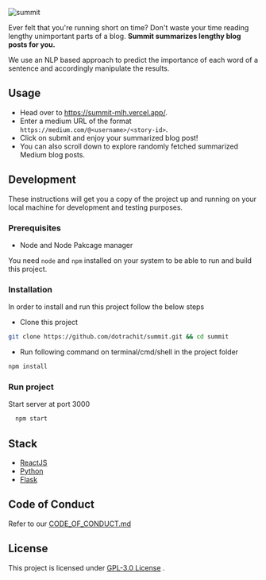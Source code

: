 ![summit](https://socialify.git.ci/dotrachit/summit/image?description=1&descriptionEditable=Read%20less%20%F0%9F%93%9A%20Learn%20more%20%F0%9F%A4%93&font=Raleway&language=1&logo=https%3A%2F%2Fcamo.githubusercontent.com%2F3a4e50d59c856d1b01c87c0854e6e229b103903d4f7b07a8659f3b60ae87d7f9%2F68747470733a2f2f6d656469612e646973636f72646170702e6e65742f6174746163686d656e74732f3737333430393334323538353936323439372f3737353236373633373936393238393232362f6d6f756e7461696e732e706e67&pattern=Charlie%20Brown&theme=Light)

Ever felt that you're running short on time? Don't waste your time reading lengthy unimportant parts of a blog. **Summit summarizes lengthy blog posts for you.**

We use an NLP based approach to predict the importance of each word of a sentence and accordingly manipulate the results.

## Usage
* Head over to https://summit-mlh.vercel.app/.
* Enter a medium URL of the format `https://medium.com/@<username>/<story-id>`.
* Click on submit and enjoy your summarized blog post!
* You can also scroll down to explore randomly fetched summarized Medium blog posts.

## Development

These instructions will get you a copy of the project up and running on your local machine for development and testing
purposes.

### Prerequisites

* Node and Node Pakcage manager

You need `node` and `npm` installed on your system to be able to run and build this project.

### Installation

In order to install and run this project follow the below steps

* Clone this project
```bash
git clone https://github.com/dotrachit/summit.git && cd summit
```
* Run following command on terminal/cmd/shell in the project folder

```bash
npm install
```
### Run project

Start server at port 3000

```bash
  npm start
```

## Stack 

- [ReactJS](https://reactjs.org/)
- [Python](https://www.python.org/)
- [Flask](https://flask.palletsprojects.com/en/1.1.x/)


[//]: #![LiveDemoLink](https://livedemo.com)


## Code of Conduct
Refer to our [CODE_OF_CONDUCT.md](https://github.com/dotrachit/summit/blob/main/CODE_OF_CONDUCT.md)


## License

This project is licensed under [GPL-3.0 License](./LICENSE) .
